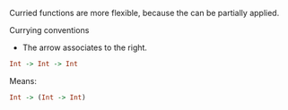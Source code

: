 
Curried functions are more flexible, because the can be partially applied.

Currying conventions

- The arrow associates to the right.

```hs
Int -> Int -> Int
```

Means:

```hs
Int -> (Int -> Int)
```
